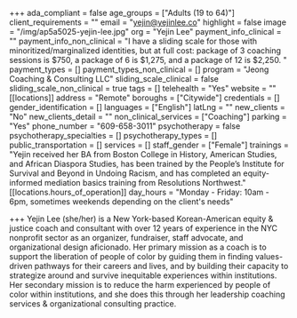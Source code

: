 +++
ada_compliant = false
age_groups = ["Adults (19 to 64)"]
client_requirements = ""
email = "yejin@yejinlee.co"
highlight = false
image = "/img/ap5a5025-yejin-lee.jpg"
org = "Yejin Lee"
payment_info_clinical = ""
payment_info_non_clinical = "I have a sliding scale for those with minoritized/marginalized identities, but at full cost: package of 3 coaching sessions is $750, a package of 6 is $1,275, and a package of 12 is $2,250. "
payment_types = []
payment_types_non_clinical = []
program = "Jeong Coaching & Consulting LLC"
sliding_scale_clinical = false
sliding_scale_non_clinical = true
tags = []
telehealth = "Yes"
website = ""
[[locations]]
address = "Remote"
boroughs = ["Citywide"]
credentials = []
gender_identification = []
languages = ["English"]
latLng = ""
new_clients = "No"
new_clients_detail = ""
non_clinical_services = ["Coaching"]
parking = "Yes"
phone_number = "609-658-3011"
psychotherapy = false
psychotherapy_specialties = []
psychotherapy_types = []
public_transportation = []
services = []
staff_gender = ["Female"]
trainings = "Yejin received her BA from Boston College in History, American Studies, and African Diaspora Studies, has been trained by the People’s Institute for Survival and Beyond in Undoing Racism, and has completed an equity-informed mediation basics training from Resolutions Northwest."
[[locations.hours_of_operation]]
day_hours = "Monday - Friday: 10am - 6pm, sometimes weekends depending on the client's needs"

+++
Yejin Lee (she/her) is a New York-based Korean-American equity & justice coach and consultant with over 12 years of experience in the NYC nonprofit sector as an organizer, fundraiser, staff advocate, and organizational design aficionado. Her primary mission as a coach is to support the liberation of people of color by guiding them in finding values-driven pathways for their careers and lives, and by building their capacity to strategize around and survive inequitable experiences within institutions. Her secondary mission is to reduce the harm experienced by people of color within institutions, and she does this through her leadership coaching services & organizational consulting practice.